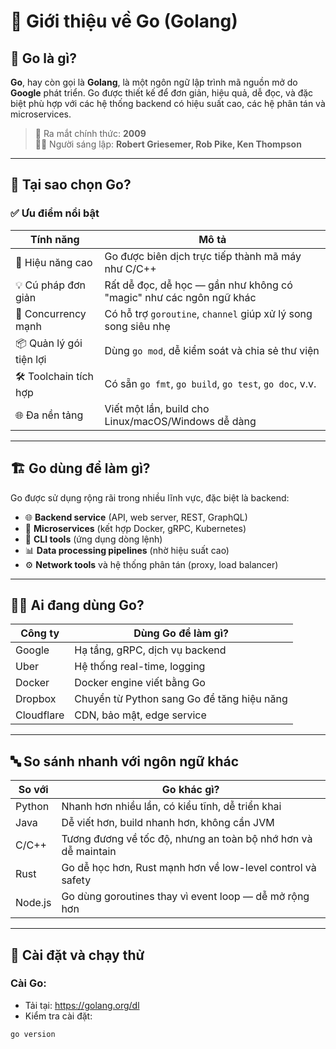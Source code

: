 # 🚀 Giới thiệu về Go (Golang)

## 🧠 Go là gì?

**Go**, hay còn gọi là **Golang**, là một ngôn ngữ lập trình mã nguồn mở do **Google** phát triển. Go được thiết kế để đơn giản, hiệu quả, dễ đọc, và đặc biệt phù hợp với các hệ thống backend có hiệu suất cao, các hệ phân tán và microservices.

> 📅 Ra mắt chính thức: **2009**  
> 👨‍💻 Người sáng lập: **Robert Griesemer, Rob Pike, Ken Thompson**

---

## 🎯 Tại sao chọn Go?

### ✅ Ưu điểm nổi bật

| Tính năng              | Mô tả                                                                 |
|------------------------|----------------------------------------------------------------------|
| 🚀 Hiệu năng cao        | Go được biên dịch trực tiếp thành mã máy như C/C++                  |
| 💡 Cú pháp đơn giản     | Rất dễ đọc, dễ học — gần như không có "magic" như các ngôn ngữ khác |
| 🧵 Concurrency mạnh     | Có hỗ trợ `goroutine`, `channel` giúp xử lý song song siêu nhẹ      |
| 📦 Quản lý gói tiện lợi | Dùng `go mod`, dễ kiểm soát và chia sẻ thư viện                    |
| 🛠 Toolchain tích hợp  | Có sẵn `go fmt`, `go build`, `go test`, `go doc`, v.v.              |
| 🌐 Đa nền tảng          | Viết một lần, build cho Linux/macOS/Windows dễ dàng                 |

---

## 🏗 Go dùng để làm gì?

Go được sử dụng rộng rãi trong nhiều lĩnh vực, đặc biệt là backend:

- 🌐 **Backend service** (API, web server, REST, GraphQL)
- 🔄 **Microservices** (kết hợp Docker, gRPC, Kubernetes)
- 🧰 **CLI tools** (ứng dụng dòng lệnh)
- 📊 **Data processing pipelines** (nhờ hiệu suất cao)
- ⚙️ **Network tools** và hệ thống phân tán (proxy, load balancer)

---

## 🧑‍💻 Ai đang dùng Go?

| Công ty | Dùng Go để làm gì? |
|--------|---------------------|
| Google | Hạ tầng, gRPC, dịch vụ backend |
| Uber   | Hệ thống real-time, logging |
| Docker | Docker engine viết bằng Go |
| Dropbox | Chuyển từ Python sang Go để tăng hiệu năng |
| Cloudflare | CDN, bảo mật, edge service |

---

## 🔤 So sánh nhanh với ngôn ngữ khác

| So với        | Go khác gì?                                                       |
|---------------|--------------------------------------------------------------------|
| Python        | Nhanh hơn nhiều lần, có kiểu tĩnh, dễ triển khai                   |
| Java          | Dễ viết hơn, build nhanh hơn, không cần JVM                        |
| C/C++         | Tương đương về tốc độ, nhưng an toàn bộ nhớ hơn và dễ maintain     |
| Rust          | Go dễ học hơn, Rust mạnh hơn về low-level control và safety        |
| Node.js       | Go dùng goroutines thay vì event loop — dễ mở rộng hơn             |

---

## 🔧 Cài đặt và chạy thử

### Cài Go:
- Tải tại: https://golang.org/dl
- Kiểm tra cài đặt:
```bash
go version
```